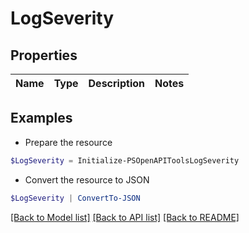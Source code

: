 # LogSeverity
## Properties

Name | Type | Description | Notes
------------ | ------------- | ------------- | -------------

## Examples

- Prepare the resource
```powershell
$LogSeverity = Initialize-PSOpenAPIToolsLogSeverity 
```

- Convert the resource to JSON
```powershell
$LogSeverity | ConvertTo-JSON
```

[[Back to Model list]](../README.md#documentation-for-models) [[Back to API list]](../README.md#documentation-for-api-endpoints) [[Back to README]](../README.md)

